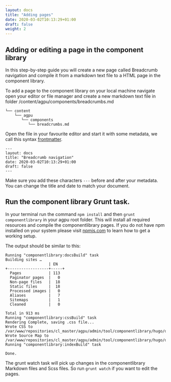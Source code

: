 ```yaml
---
layout: docs
title: "Adding pages"
date: 2020-03-02T10:13:29+01:00
draft: false
weight: 2
---
```


## Adding or editing a page in the component library

In this step-by-step guide you will create a new page called Breadcrumb navigation and compile it from a markdown text file to a HTML page in the component library.

To add a page to the component library on your local machine navigate open your editor or file manager and create a new markdown text file in folder /content/agpu/components/breadcrumbs.md


```
└── content
    └── agpu
       └── components
          └── breadcrumbs.md
```

Open the file in your favourite editor and start it with some metadata, we call this syntax [frontmatter](https://gohugo.io/content-management/front-matter/).

```
---
layout: docs
title: "Breadcrumb navigation"
date: 2020-03-02T10:13:29+01:00
draft: false
---
```

Make sure you add these characters `---` before and after your metadata. You can change the title and date to match your document.

## Run the component library Grunt task.

In your terminal run the command `npm install` and then `grunt componentlibrary` in your agpu root folder. This will install all required resources and compile the componentlibrary pages. If you do not have npm installed on your system please visit [npmjs.com](https://www.npmjs.com/get-npm) to learn how to get a working setup.


The output should be similar to this:

```
Running "componentlibrary:docsBuild" task
Building sites …
                   | EN
+------------------+-----+
  Pages            | 113
  Paginator pages  |   0
  Non-page files   |  18
  Static files     |  18
  Processed images |   0
  Aliases          |   7
  Sitemaps         |   1
  Cleaned          |   0

Total in 913 ms
Running "componentlibrary:cssBuild" task
Rendering Complete, saving .css file...
Wrote CSS to /var/www/repositories/cl_master/agpu/admin/tool/componentlibrary/hugo/dist/css/docs.css
Wrote Source Map to /var/www/repositories/cl_master/agpu/admin/tool/componentlibrary/hugo/dist/css/docs.css.map
Running "componentlibrary:indexBuild" task

Done.

```

The grunt watch task will pick up changes in the componentlibrary Markdown files and Scss files. So run `grunt watch` if you want to edit the pages.

